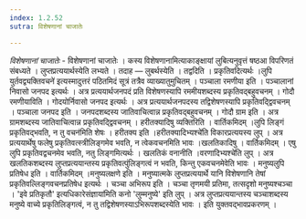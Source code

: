 ```yaml
---
index: 1.2.52
sutra: विशेषणानां चाजातेः

---
```

_विशेषणानां चाजातेः_ - विशेषणानां चाजातेः । कस्य विशेषणानामित्याकाङ्क्षायां लुबित्यनुवृत्तं षष्ठआ विपरिणतं संबध्यते । लुप्तप्रत्ययार्थस्येति लभ्यते । तदाह — लुबर्थस्येति । तद्वदिति । प्रकृतिवदित्यर्थः ।लुपि युर्तवद्व्यक्तिवचने॑ इत्यस्मादुत्तरं पठितमिदं सूत्रं तत्रैव व्याख्यातुमुचितम् । पञ्चाला रमणीया इति । पञ्चालानां निवासो जनपद इत्यर्थः । अत्र प्रत्ययार्थजनपदं प्रति विशेषणस्यापि रममीयशब्दस्य प्रकृतिवद्बहुवचनम् । गोदौ रमणीयाविति । गोदयोर्निवासो जनपद इत्यर्थः । अत्र प्रत्ययार्थजनपदस्य तद्विशेषणस्यापि प्रकृतिवद्द्विवचनम् । पञ्चाला जनपद इति । जनपदशब्दस्य जातिवाचित्वान्न प्रकृतिवद्बहुवचनम् । गोदौ ग्राम इति । अत्र ग्रामशब्दस्य जातिवाचित्वान्न प्रकृतिवद्द्विवचनम् । हरीतक्यादिषु व्यक्तिरिति । वार्तिकमिदम् ।लुपि लिङ्गं प्रकृतिवद्भवति, न तु वचन॑मिति शेषः । हरीतक्य इति ।हरीतक्यादिभ्यश्चे॑ति विकारप्रत्ययस्य लुप् । अत्र प्रत्ययार्थेषु फलेषु प्रकृतिवत्स्त्रीलिङ्गमेव भवति, न त्वेकवचनमिति भावः ।खलतिकादिषु । वार्तिकमिदम् । एषु लुपि प्रकृतिवद्वचनमेव भवति, नतु लिङ्गमित्यर्थः । खलतिकं वनानीति ।वरणादिभ्यश्चे॑ति लुप् । अत्र खलतिकशब्दस्य लुप्तप्रत्ययान्तस्य प्रकृतिवत्पुंलिङ्गत्वं न भवति, किन्तु एकवचनमेवेति भावः । मनुष्यलुपि प्रतिषेध इति । वार्तिकमिदम् ।मनुष्यलक्षणे इति । मनुष्यात्मके लुप्तप्रत्ययार्थे यानि विशेषणानि तेषां प्रकृतिवल्लिङ्गवचनप्रतिषेध इत्यर्थः । चञ्चा अभिरूप इति । चञ्चा तृणमयी प्रतिमा, तत्सदृशो मनुष्यश्चञ्चा । 'इवे प्रतिकृतौ' इत्यधिकारेसंज्ञाया॑मिति कनो 'लुम्मनुष्ये' इति लुप् । अत्र लुप्तप्रत्ययान्तस्य चञ्चाशब्दस्य मनुष्ये वाच्ये प्रकृतिलिङ्गत्वं, न तु तद्विशेषणस्याऽभिरूपशब्दस्येति भावः । इति युक्तवद्भावप्रकरणम् । 